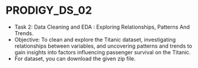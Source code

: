 
# PRODIGY_DS_02
* Task 2: Data Cleaning and EDA : Exploring Relationships, Patterns And Trends.
* Objective: To clean and explore the Titanic dataset, investigating relationships between variables, and uncovering patterns and trends to gain insights into factors influencing passenger survival on the Titanic.
* For dataset, you can download the given zip file.
